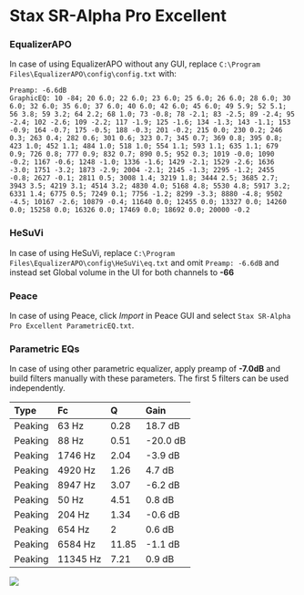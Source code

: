 # Stax SR-Alpha Pro Excellent

### EqualizerAPO
In case of using EqualizerAPO without any GUI, replace `C:\Program Files\EqualizerAPO\config\config.txt`
with:
```
Preamp: -6.6dB
GraphicEQ: 10 -84; 20 6.0; 22 6.0; 23 6.0; 25 6.0; 26 6.0; 28 6.0; 30 6.0; 32 6.0; 35 6.0; 37 6.0; 40 6.0; 42 6.0; 45 6.0; 49 5.9; 52 5.1; 56 3.8; 59 3.2; 64 2.2; 68 1.0; 73 -0.8; 78 -2.1; 83 -2.5; 89 -2.4; 95 -2.4; 102 -2.6; 109 -2.2; 117 -1.9; 125 -1.6; 134 -1.3; 143 -1.1; 153 -0.9; 164 -0.7; 175 -0.5; 188 -0.3; 201 -0.2; 215 0.0; 230 0.2; 246 0.3; 263 0.4; 282 0.6; 301 0.6; 323 0.7; 345 0.7; 369 0.8; 395 0.8; 423 1.0; 452 1.1; 484 1.0; 518 1.0; 554 1.1; 593 1.1; 635 1.1; 679 0.9; 726 0.8; 777 0.9; 832 0.7; 890 0.5; 952 0.3; 1019 -0.0; 1090 -0.2; 1167 -0.6; 1248 -1.0; 1336 -1.6; 1429 -2.1; 1529 -2.6; 1636 -3.0; 1751 -3.2; 1873 -2.9; 2004 -2.1; 2145 -1.3; 2295 -1.2; 2455 -0.8; 2627 -0.1; 2811 0.5; 3008 1.4; 3219 1.8; 3444 2.5; 3685 2.7; 3943 3.5; 4219 3.1; 4514 3.2; 4830 4.0; 5168 4.8; 5530 4.8; 5917 3.2; 6331 1.4; 6775 0.5; 7249 0.1; 7756 -1.2; 8299 -3.3; 8880 -4.8; 9502 -4.5; 10167 -2.6; 10879 -0.4; 11640 0.0; 12455 0.0; 13327 0.0; 14260 0.0; 15258 0.0; 16326 0.0; 17469 0.0; 18692 0.0; 20000 -0.2
```

### HeSuVi
In case of using HeSuVi, replace `C:\Program Files\EqualizerAPO\config\HeSuVi\eq.txt` and omit `Preamp:
-6.6dB` and instead set Global volume in the UI for both channels to **-66**

### Peace
In case of using Peace, click *Import* in Peace GUI and select `Stax SR-Alpha Pro Excellent ParametricEQ.txt`.

### Parametric EQs
In case of using other parametric equalizer, apply preamp of **-7.0dB** and build filters manually with
these parameters. The first 5 filters can be used independently.

| Type    | Fc       |     Q | Gain     |
|:--------|:---------|:------|:---------|
| Peaking | 63 Hz    |  0.28 | 18.7 dB  |
| Peaking | 88 Hz    |  0.51 | -20.0 dB |
| Peaking | 1746 Hz  |  2.04 | -3.9 dB  |
| Peaking | 4920 Hz  |  1.26 | 4.7 dB   |
| Peaking | 8947 Hz  |  3.07 | -6.2 dB  |
| Peaking | 50 Hz    |  4.51 | 0.8 dB   |
| Peaking | 204 Hz   |  1.34 | -0.6 dB  |
| Peaking | 654 Hz   |  2    | 0.6 dB   |
| Peaking | 6584 Hz  | 11.85 | -1.1 dB  |
| Peaking | 11345 Hz |  7.21 | 0.9 dB   |

![](https://raw.githubusercontent.com/jaakkopasanen/AutoEq/master/results/innerfidelity/sbaf-serious/Stax%20SR-Alpha%20Pro%20Excellent/Stax%20SR-Alpha%20Pro%20Excellent.png)
